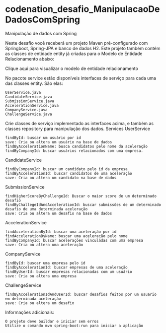 # codenation_desafio_ManipulacaoDeDadosComSpring
Manipulação de dados com Spring

Neste desafio você receberá um projeto Maven pré-configurado com Springboot, Spring-JPA e banco de dados H2. Este projeto também contém as classes de entidade entity já criadas para o Modelo de Entidade Relacionamento abaixo:

Clique aqui para visualizar o modelo de entidade relacionamento

No pacote service estão disponíveis interfaces de serviço para cada uma das classes entity. São elas:

    UserService.java
    CandidateService.java
    SubmissionService.java
    AccelerationService.java
    CompanyService.java
    ChallengeService.java

Crie classes de serviço implementado as interfaces acima, e também as classes repository para manipulação dos dados.
Services
UserService

    findById: buscar um usuário por id
    save: Cria ou altera um usuário na base de dados
    findByAccelerationName: busca candidatos pelo nome da aceleração
    findByCompanyId: buscar usuários relacionados com uma empresa.

CandidateService

    findByCompanyId: buscar um candidato pelo id da empresa
    findByAccelerationId: buscar candidatos de uma aceleração
    save: Cria ou altera um candidato na base de dados

SubmissionService

    findHigherScoreByChallengeId: Buscar o maior score de um determinado desafio
    findByChallegeIdAndAccelerationId: buscar submissões de um determinado desafio de uma determinada aceleração
    save: Cria ou altera um desafio na base de dados

AccelerationService

    findAccelerationById: buscar uma aceleração por id
    findAccelerationByName: buscar uma aceleração pelo nome
    findByCompanyId: buscar acelerações vinculadas com uma empresa
    save: Cria ou altera uma aceleração

CompanyService

    findById: buscar uma empresa pelo id
    findbyAccelerationId: buscar empresas de uma aceleração
    findByUserId: buscar empresas relacionadas com um usuário
    save: Cria ou altera uma empresa

ChallengeService

    findByAccelerationIdAndUserId: buscar desafios feitos por um usuario em determinada aceleração
    save: Cria ou altera um desafio

Informações adicionais:

    O projeto deve buildar e iniciar sem erros
    Utilize o comando mvn spring-boot:run para iniciar a aplicação

